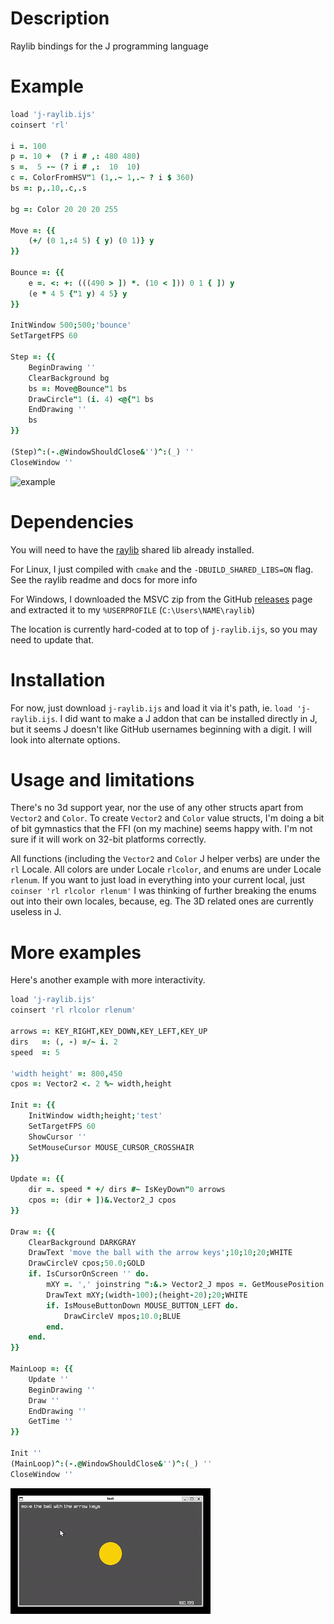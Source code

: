 # Description

Raylib bindings for the J programming language

# Example

```j
load 'j-raylib.ijs'
coinsert 'rl'

i =. 100
p =. 10 +  (? i # ,: 480 480)
s =.  5 -~ (? i # ,:  10  10)
c =. ColorFromHSV"1 (1,.~ 1,.~ ? i $ 360)
bs =: p,.10,.c,.s

bg =: Color 20 20 20 255

Move =: {{
    (+/ (0 1,:4 5) { y) (0 1)} y
}}

Bounce =: {{
    e =. <: +: (((490 > ]) *. (10 < ])) 0 1 { ]) y
    (e * 4 5 {"1 y) 4 5} y
}}

InitWindow 500;500;'bounce'
SetTargetFPS 60

Step =: {{
    BeginDrawing ''
    ClearBackground bg
    bs =: Move@Bounce"1 bs
    DrawCircle"1 (i. 4) <@{"1 bs
    EndDrawing ''
    bs
}}

(Step)^:(-.@WindowShouldClose&'')^:(_) ''
CloseWindow ''
```

![example](screenshots/bounce.gif)

# Dependencies

You will need to have the [raylib](https://github.com/raysan5/raylib) shared lib already installed.

For Linux, I just compiled with `cmake` and the `-DBUILD_SHARED_LIBS=ON` flag.
See the raylib readme and docs for more info

For Windows, I downloaded the MSVC zip from the GitHub [releases](https://github.com/raysan5/raylib/releases/tag/5.0) page and extracted it to my `%USERPROFILE` (`C:\Users\NAME\raylib`)
 
The location is currently hard-coded at to top of `j-raylib.ijs`, so you may need to update that.

# Installation

For now, just download `j-raylib.ijs` and load it via it's path, ie. `load 'j-raylib.ijs`.
I did want to make a J addon that can be installed directly in J, but it seems J doesn't like GitHub usernames beginning with a digit. I will look into alternate options.

# Usage and limitations

There's no 3d support year, nor the use of any other structs apart from `Vector2` and `Color`.
To create `Vector2` and `Color` value structs, I'm doing a bit of bit gymnastics that the FFI (on my machine) seems happy with. I'm not sure if it will work on 32-bit platforms correctly.

All functions (including the `Vector2` and `Color` J helper verbs) are under the `rl` Locale.
All colors are under Locale `rlcolor`, and enums are under Locale `rlenum`.
If you want to just load in everything into your current local, just `coinser 'rl rlcolor rlenum'`
I was thinking of further breaking the enums out into their own locales, because, eg. The  3D related ones are currently useless in J.

# More examples

Here's another example with more interactivity.

```j
load 'j-raylib.ijs'
coinsert 'rl rlcolor rlenum'

arrows =: KEY_RIGHT,KEY_DOWN,KEY_LEFT,KEY_UP
dirs   =: (, -) =/~ i. 2
speed  =: 5

'width height' =: 800,450
cpos =: Vector2 <. 2 %~ width,height

Init =: {{
    InitWindow width;height;'test'
    SetTargetFPS 60
    ShowCursor ''
    SetMouseCursor MOUSE_CURSOR_CROSSHAIR
}}

Update =: {{
    dir =. speed * +/ dirs #~ IsKeyDown"0 arrows
    cpos =: (dir + ])&.Vector2_J cpos
}}

Draw =: {{
    ClearBackground DARKGRAY
    DrawText 'move the ball with the arrow keys';10;10;20;WHITE
    DrawCircleV cpos;50.0;GOLD
    if. IsCursorOnScreen '' do.
        mXY =. ',' joinstring ":&.> Vector2_J mpos =. GetMousePosition ''
        DrawText mXY;(width-100);(height-20);20;WHITE
        if. IsMouseButtonDown MOUSE_BUTTON_LEFT do.
            DrawCircleV mpos;10.0;BLUE
        end.
    end.
}}

MainLoop =: {{
    Update ''
    BeginDrawing ''
    Draw ''
    EndDrawing ''
    GetTime ''
}}

Init ''
(MainLoop)^:(-.@WindowShouldClose&'')^:(_) ''
CloseWindow ''
```

![example](screenshots/move.gif)
